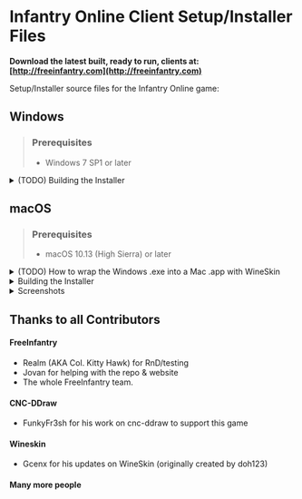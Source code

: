 # Infantry Online Client Setup/Installer Files

**Download the latest built, ready to run, clients at: [http://freeinfantry.com](http://freeinfantry.com)**

Setup/Installer source files for the Infantry Online game:

## Windows

> ### Prerequisites
>
> - Windows 7 SP1 or later

<details>
  <summary>(TODO) Building the Installer</summary>

> **Download/Install First**
> 
> - Visual Studio 2019 Community Edition ([https://visualstudio.microsoft.com/vs/older-downloads/](https://visualstudio.microsoft.com/vs/older-downloads/))

- (TODO) More things...
</details>

## macOS

> ### Prerequisites
>
> - macOS 10.13 (High Sierra) or later

<details>
  <summary>(TODO) How to wrap the Windows .exe into a Mac .app with WineSkin</summary>

> **Download/Install First**
> 
> - WineSkin Wrapper ([https://github.com/Gcenx/WineskinServer](https://github.com/Gcenx/WineskinServer))
> - cnc-ddraw ([https://github.com/CnCNet/cnc-ddraw](https://github.com/CnCNet/cnc-ddraw))

- TODO
</details>

<details>
  <summary>Building the Installer</summary>

> **Download/Install First**
> 
> - Mac "Packages" app ([http://s.sudre.free.fr/Software/Packages/about.html](http://s.sudre.free.fr/Software/Packages/about.html))
> - `brew install create-dmg` ([https://github.com/create-dmg/create-dmg](https://github.com/create-dmg/create-dmg))

 1. Place the built WineSkin wrapped client app here: "./Mac/_build/app/Infantry Online.app"
 2. Run the "./Mac/buildPackageDMG.sh" in the terminal to build a .pkg installer file and a distributable dmg file.
</details>

<details>
  <summary>Screenshots</summary>

![DMG Volume](Mac/_screenshots/DMGVolume.png)
![DMG Installer Window](Mac/_screenshots/DMGInstallerWindow.png)
</details>

## Thanks to all Contributors

#### FreeInfantry
 - Realm (AKA Col. Kitty Hawk) for RnD/testing
 - Jovan for helping with the repo & website
 - The whole FreeInfantry team.

#### CNC-DDraw
 - FunkyFr3sh for his work on cnc-ddraw to support this game

#### Wineskin
 - Gcenx for his updates on WineSkin (originally created by doh123)

#### Many more people

